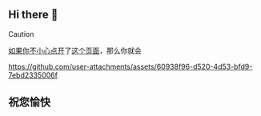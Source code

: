 ## Hi there 👋

> [!CAUTION]
> [如果](https://baike.baidu.com/item/%E5%A6%82%E6%9E%9C/2333)[你](https://baike.baidu.com/item/%E4%BD%A0/1187)[不小心](https://global.bing.com/dict/search?q=%E4%B8%8D%E5%B0%8F%E5%BF%83&FORM=BDVSP6&cc=cn)[点开](https://vdse.bdstatic.com//192d9a98d782d9c74c96f09db9378d93.mp4)了[这个页面](https://github.com/RefreshingScraps)，那么你就会





https://github.com/user-attachments/assets/60938f96-d520-4d53-bfd9-7ebd2335006f




## 祝您愉快
